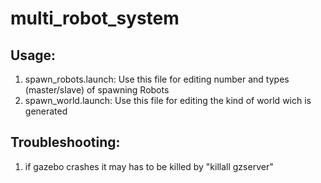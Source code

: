 # multi_robot_system

## Usage:
1. spawn_robots.launch: Use this file for editing number and types (master/slave) of spawning Robots 
2. spawn_world.launch: Use this file for editing the kind of world wich is generated



## Troubleshooting:

1. if gazebo crashes it may has to be killed by "killall gzserver"
